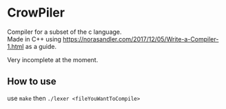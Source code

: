 # CrowPiler

Compiler for a subset of the c language. <br>
Made in C++ using https://norasandler.com/2017/12/05/Write-a-Compiler-1.html as a guide.

Very incomplete at the moment.

## How to use
use 
`make` 
then 
`./lexer <fileYouWantToCompile>`